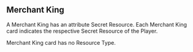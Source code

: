 ## Merchant King

A Merchant King has an attribute Secret Resource. Each Merchant King card indicates the respective Secret Resource of the Player.

Merchant King card has no Resource Type.
